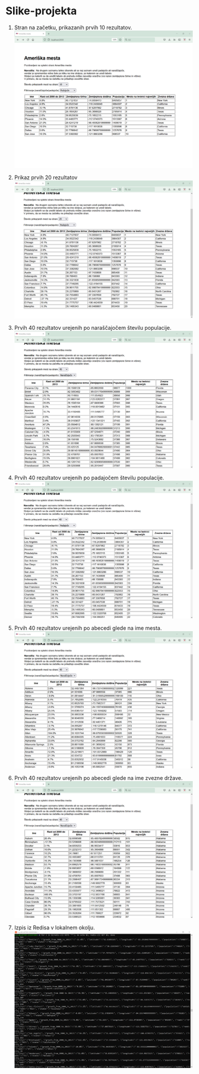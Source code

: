 # Slike-projekta
1. Stran na začetku, prikazanih prvih 10 rezultatov.
![alt text](https://github.com/Nejc7777/Slike-projekta/blob/main/Screens/Screenshot_1.png)

2. Prikaz prvih 20 rezultatov
![alt text](https://github.com/Nejc7777/Slike-projekta/blob/main/Screens/Screenshot_2.png)

3. Prvih 40 rezultatov urejenih po naraščajočem številu populacije.
![alt text](https://github.com/Nejc7777/Slike-projekta/blob/main/Screens/Screenshot_3.png)

4. Prvih 40 rezultatov urejenih po padajočem številu populacije.
![alt text](https://github.com/Nejc7777/Slike-projekta/blob/main/Screens/Screenshot_4.png)

5. Prvih 40 rezultatov urejenih po abecedi glede na ime mesta.
![alt text](https://github.com/Nejc7777/Slike-projekta/blob/main/Screens/Screenshot_5.png)

6. Prvih 40 rezultatov urejenih po abecedi glede na ime zvezne države.
![alt text](https://github.com/Nejc7777/Slike-projekta/blob/main/Screens/Screenshot_6.png)

7. Izpis iz Redisa v lokalnem okolju.
![alt text](https://github.com/Nejc7777/Slike-projekta/blob/main/Screens/Screenshot_7.png)

